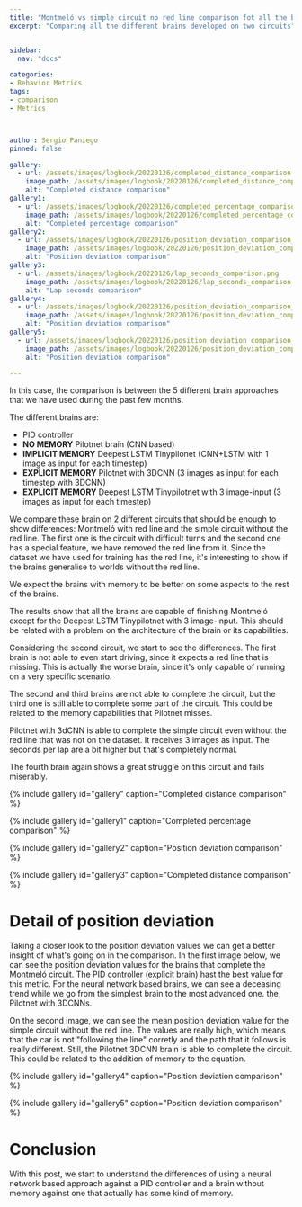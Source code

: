 ```yaml
---
title: "Montmeló vs simple circuit no red line comparison fot all the brains"
excerpt: "Comparing all the different brains developed on two circuits"


sidebar:
  nav: "docs"

categories:
- Behavior Metrics
tags:
- comparison
- Metrics



author: Sergio Paniego
pinned: false

gallery:
  - url: /assets/images/logbook/20220126/completed_distance_comparison.png
    image_path: /assets/images/logbook/20220126/completed_distance_comparison.png
    alt: "Completed distance comparison"
gallery1:
  - url: /assets/images/logbook/20220126/completed_percentage_comparison.png
    image_path: /assets/images/logbook/20220126/completed_percentage_comparison.png
    alt: "Completed percentage comparison"
gallery2:
  - url: /assets/images/logbook/20220126/position_deviation_comparison_1.png
    image_path: /assets/images/logbook/20220126/position_deviation_comparison_1.png
    alt: "Position deviation comparison"
gallery3:
  - url: /assets/images/logbook/20220126/lap_seconds_comparison.png
    image_path: /assets/images/logbook/20220126/lap_seconds_comparison.png
    alt: "Lap seconds comparison"
gallery4:
  - url: /assets/images/logbook/20220126/position_deviation_comparison_2.png
    image_path: /assets/images/logbook/20220126/position_deviation_comparison_2.png
    alt: "Position deviation comparison"
gallery5:
  - url: /assets/images/logbook/20220126/position_deviation_comparison_3.png
    image_path: /assets/images/logbook/20220126/position_deviation_comparison_3.png
    alt: "Position deviation comparison"

---
```


In this case, the comparison is between the 5 different brain approaches that we have used during the past few months.

The different brains are:


* PID controller
* **NO MEMORY** Pilotnet brain (CNN based)
* **IMPLICIT MEMORY** Deepest LSTM Tinypilonet (CNN+LSTM with 1 image as input for each timestep)
* **EXPLICIT MEMORY** Pilotnet with 3DCNN (3 images as input for each timestep with 3DCNN)
* **EXPLICIT MEMORY** Deepest LSTM Tinypilotnet with 3 image-input (3 images as input for each timestep)

We compare these brain on 2 different circuits that should be enough to show differences: Montmeló with red line and the simple
circuit without the red line. The first one is the circuit with difficult turns and the second one has a special feature, we have removed the
red line from it. Since the dataset we have used for training has the red line, it's interesting to show if the brains generalise to worlds
without the red line. 


We expect the brains with memory to be better on some aspects to the rest of the brains. 

The results show that all the brains are capable of finishing Montmeló except for the Deepest LSTM Tinypilotnet with 3 image-input. This should be related with a
problem on the architecture of the brain or its capabilities. 

Considering the second circuit, we start to see the differences. The first brain is not able to even start driving, since it expects a red line that is missing. This 
is actually the worse brain, since it's only capable of running on a very specific scenario.

The second and third brains are not able to complete the circuit, but the third one is still able to complete some part of the circuit. This could be related to the memory 
capabilities that Pilotnet misses.

Pilotnet with 3dCNN is able to complete the simple circuit even without the red line that was not on the dataset. It receives 3 images as input. The seconds per lap are a bit higher 
but that's completely normal.

The fourth brain again shows a great struggle on this circuit and fails miserably.

{% include gallery id="gallery" caption="Completed distance comparison" %}

{% include gallery id="gallery1" caption="Completed percentage comparison" %}

{% include gallery id="gallery2" caption="Position deviation comparison" %}

{% include gallery id="gallery3" caption="Completed distance comparison" %}

# Detail of position deviation

Taking a closer look to the position deviation values we can get a better insight of what's going on in the comparison.
In the first image below, we can see the position deviation values for the brains that complete the Montmeló circuit. The PID controller (explicit brain) hast the 
best value for this metric. For the neural network based brains, we can see a deceasing trend while we go from the simplest brain to the most advanced one. the Pilotnet with 3DCNNs.


On the second image, we can see the mean position deviation value for the simple circuit without the red line. The values are really high, which means that the car is not "following the line" corretly 
and the path that it follows is really different. Still, the Pilotnet 3DCNN brain is able to complete the circuit. This could be related to the addition of memory to the equation.

{% include gallery id="gallery4" caption="Position deviation comparison" %}

{% include gallery id="gallery5" caption="Position deviation comparison" %}

# Conclusion

With this post, we start to understand the differences of using a neural network based approach against a PID controller and a brain without memory against one that actually has some kind of memory.




